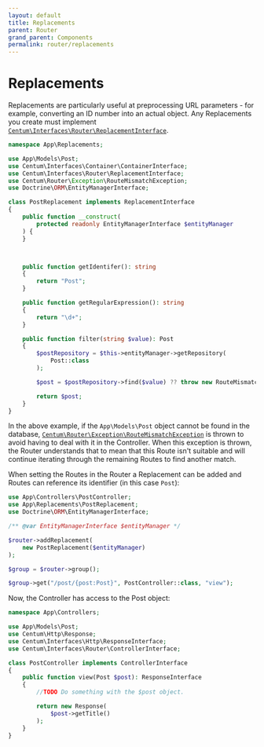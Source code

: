 ```yaml
---
layout: default
title: Replacements
parent: Router
grand_parent: Components
permalink: router/replacements
---
```




# Replacements

Replacements are particularly useful at preprocessing URL parameters - for example, converting an ID number into an actual object.
Any Replacements you create must implement [`Centum\Interfaces\Router\ReplacementInterface`](https://github.com/SidRoberts/centum/blob/development/src/Interfaces/Router/ReplacementInterface.php).

```php
namespace App\Replacements;

use App\Models\Post;
use Centum\Interfaces\Container\ContainerInterface;
use Centum\Interfaces\Router\ReplacementInterface;
use Centum\Router\Exception\RouteMismatchException;
use Doctrine\ORM\EntityManagerInterface;

class PostReplacement implements ReplacementInterface
{
    public function __construct(
        protected readonly EntityManagerInterface $entityManager
    ) {
    }



    public function getIdentifer(): string
    {
        return "Post";
    }

    public function getRegularExpression(): string
    {
        return "\d+";
    }

    public function filter(string $value): Post
    {
        $postRepository = $this->entityManager->getRepository(
            Post::class
        );

        $post = $postRepository->find($value) ?? throw new RouteMismatchException();

        return $post;
    }
}
```

In the above example, if the `App\Models\Post` object cannot be found in the database, [`Centum\Router\Exception\RouteMismatchException`](https://github.com/SidRoberts/centum/blob/development/src/Router/Exception/RouteMismatchException.php) is thrown to avoid having to deal with it in the Controller.
When this exception is thrown, the Router understands that to mean that this Route isn't suitable and will continue iterating through the remaining Routes to find another match.

When setting the Routes in the Router a Replacement can be added and Routes can reference its identifier (in this case `Post`):

```php
use App\Controllers\PostController;
use App\Replacements\PostReplacement;
use Doctrine\ORM\EntityManagerInterface;

/** @var EntityManagerInterface $entityManager */

$router->addReplacement(
    new PostReplacement($entityManager)
);

$group = $router->group();

$group->get("/post/{post:Post}", PostController::class, "view");
```

Now, the Controller has access to the Post object:

```php
namespace App\Controllers;

use App\Models\Post;
use Centum\Http\Response;
use Centum\Interfaces\Http\ResponseInterface;
use Centum\Interfaces\Router\ControllerInterface;

class PostController implements ControllerInterface
{
    public function view(Post $post): ResponseInterface
    {
        //TODO Do something with the $post object.

        return new Response(
            $post->getTitle()
        );
    }
}
```

